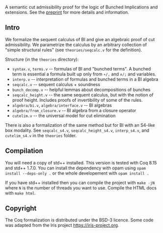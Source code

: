 A semantic cut admissibility proof for the logic of Bunched Implications and extensions.
See the [preprint](https://groupoid.moe/pdf/cutelim-ext.pdf) for more details and information.

## Intro

We formalize the sequent calculus of BI and give an algebraic proof of
cut admissibility. We parametrize the calculus by an arbitrary
collection of "simple structural rules" (see `theories/seqcalc.v` for
the definition).

Structure (in the `theories` directory):
- `syntax.v`, `terms.v` -- formulas of BI and "bunched terms".
  A bunched term is essential a formula built up only from `∗/,` and
  `∧/;` and variables.
- `interp.v` -- interpretation of formulas and bunched terms in a BI algebra
- `seqcalc.v` -- sequent calculus + soundness
- `bunch_decomp.v` -- helpful lemmas about decompositions of bunches
- `seqcalc_height.v` -- the same sequent calculus, but with the notion of proof height.
  Includes proofs of invertibility of some of the rules.
- `algebra/bi.v`, `algebra/interface.v` -- BI algebras
- `algebra/from_closure.v` -- BI algebra from a closure operator
- `cutelim.v` -- the universal model for cut elimination

There is also a formalization of the same method but for BI with an S4-like box modality.
See `seqcalc_s4.v`, `seqcalc_height_s4.v`, `interp_s4.v`, and `cutelim_s4.v` in the `theories` folder.

## Compilation

You will need a copy of std++ installed.
This version is tested with Coq 8.15 and std++ 1.7.0.
You can install the dependency with opam using `opam install --deps-only .` or the whole developement with `opam install .`

If you have std++ installed then you can compile the project with `make -jN` where `N` is the number of threads you want to use.
Compile the HTML docs with `make html`.

## Copyright

The Coq formalization is distributed under the BSD-3 licence.
Some code was adapted from the Iris project <https://iris-project.org>.
